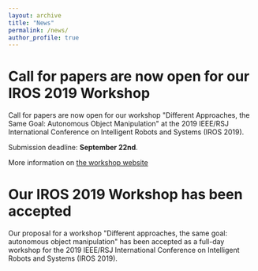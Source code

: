 ```yaml
---
layout: archive
title: "News"
permalink: /news/
author_profile: true
---
```


# Call for papers are now open for our IROS 2019 Workshop

Call for papers are now open for our workshop "Different Approaches, the Same Goal: Autonomous Object Manipulation" at the 2019 IEEE/RSJ International Conference on Intelligent Robots and Systems (IROS 2019).

Submission deadline: **September 22nd**.

More information on [the workshop website](https://manipulation-iros-workshop.github.io/)

# Our IROS 2019 Workshop has been accepted

Our proposal for a workshop "Different approaches, the same goal: autonomous object manipulation" has been accepted as a full-day workshop for the 2019 IEEE/RSJ International Conference on Intelligent Robots and Systems (IROS 2019).
